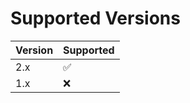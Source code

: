 ﻿# Supported Versions

| Version | Supported          |
| ------- | ------------------ |
| 2.x     | :white_check_mark: |
| 1.x     | :x:                |
